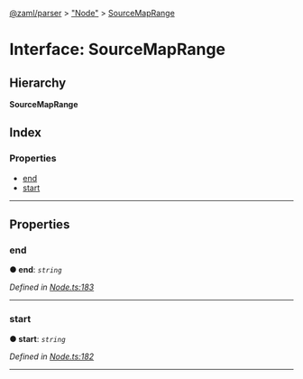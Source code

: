 [@zaml/parser](../README.md) > ["Node"](../modules/_node_.md) > [SourceMapRange](../interfaces/_node_.sourcemaprange.md)

# Interface: SourceMapRange

## Hierarchy

**SourceMapRange**

## Index

### Properties

* [end](_node_.sourcemaprange.md#end)
* [start](_node_.sourcemaprange.md#start)

---

## Properties

<a id="end"></a>

###  end

**● end**: *`string`*

*Defined in [Node.ts:183](https://github.com/nexushubs/zaml-lang/blob/5afa52e/packages/zaml-parser/src/Node.ts#L183)*

___
<a id="start"></a>

###  start

**● start**: *`string`*

*Defined in [Node.ts:182](https://github.com/nexushubs/zaml-lang/blob/5afa52e/packages/zaml-parser/src/Node.ts#L182)*

___

